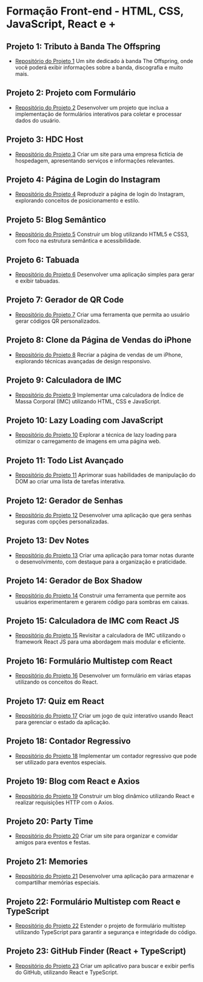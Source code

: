 # Formação Front-end - HTML, CSS, JavaScript, React e +

## Projeto 1: Tributo à Banda The Offspring
- [Repositório do Projeto 1](https://github.com/DevPedroAugusto/Udemy/tree/main/Forma%C3%A7%C3%A3o%20Front-end%20-%20Instrutor%20Matheus%20Battisti/Projeto%201_Tributo%20a%20banda)
  Um site dedicado à banda The Offspring, onde você poderá exibir informações sobre a banda, discografia e muito mais.

## Projeto 2: Projeto com Formulário
- [Repositório do Projeto 2](link_do_repositorio)
  Desenvolver um projeto que inclua a implementação de formulários interativos para coletar e processar dados do usuário.

## Projeto 3: HDC Host
- [Repositório do Projeto 3](link_do_repositorio)
  Criar um site para uma empresa fictícia de hospedagem, apresentando serviços e informações relevantes.

## Projeto 4: Página de Login do Instagram
- [Repositório do Projeto 4](link_do_repositorio)
  Reproduzir a página de login do Instagram, explorando conceitos de posicionamento e estilo.

## Projeto 5: Blog Semântico
- [Repositório do Projeto 5](link_do_repositorio)
  Construir um blog utilizando HTML5 e CSS3, com foco na estrutura semântica e acessibilidade.

## Projeto 6: Tabuada
- [Repositório do Projeto 6](link_do_repositorio)
  Desenvolver uma aplicação simples para gerar e exibir tabuadas.

## Projeto 7: Gerador de QR Code
- [Repositório do Projeto 7](link_do_repositorio)
  Criar uma ferramenta que permita ao usuário gerar códigos QR personalizados.

## Projeto 8: Clone da Página de Vendas do iPhone
- [Repositório do Projeto 8](link_do_repositorio)
  Recriar a página de vendas de um iPhone, explorando técnicas avançadas de design responsivo.

## Projeto 9: Calculadora de IMC
- [Repositório do Projeto 9](link_do_repositorio)
  Implementar uma calculadora de Índice de Massa Corporal (IMC) utilizando HTML, CSS e JavaScript.

## Projeto 10: Lazy Loading com JavaScript
- [Repositório do Projeto 10](link_do_repositorio)
  Explorar a técnica de lazy loading para otimizar o carregamento de imagens em uma página web.

## Projeto 11: Todo List Avançado
- [Repositório do Projeto 11](link_do_repositorio)
  Aprimorar suas habilidades de manipulação do DOM ao criar uma lista de tarefas interativa.

## Projeto 12: Gerador de Senhas
- [Repositório do Projeto 12](link_do_repositorio)
  Desenvolver uma aplicação que gera senhas seguras com opções personalizadas.

## Projeto 13: Dev Notes
- [Repositório do Projeto 13](link_do_repositorio)
  Criar uma aplicação para tomar notas durante o desenvolvimento, com destaque para a organização e praticidade.

## Projeto 14: Gerador de Box Shadow
- [Repositório do Projeto 14](link_do_repositorio)
  Construir uma ferramenta que permite aos usuários experimentarem e gerarem código para sombras em caixas.

## Projeto 15: Calculadora de IMC com React JS
- [Repositório do Projeto 15](link_do_repositorio)
  Revisitar a calculadora de IMC utilizando o framework React JS para uma abordagem mais modular e eficiente.

## Projeto 16: Formulário Multistep com React
- [Repositório do Projeto 16](link_do_repositorio)
  Desenvolver um formulário em várias etapas utilizando os conceitos do React.

## Projeto 17: Quiz em React
- [Repositório do Projeto 17](link_do_repositorio)
  Criar um jogo de quiz interativo usando React para gerenciar o estado da aplicação.

## Projeto 18: Contador Regressivo
- [Repositório do Projeto 18](link_do_repositorio)
  Implementar um contador regressivo que pode ser utilizado para eventos especiais.

## Projeto 19: Blog com React e Axios
- [Repositório do Projeto 19](link_do_repositorio)
  Construir um blog dinâmico utilizando React e realizar requisições HTTP com o Axios.

## Projeto 20: Party Time
- [Repositório do Projeto 20](link_do_repositorio)
  Criar um site para organizar e convidar amigos para eventos e festas.

## Projeto 21: Memories
- [Repositório do Projeto 21](link_do_repositorio)
  Desenvolver uma aplicação para armazenar e compartilhar memórias especiais.

## Projeto 22: Formulário Multistep com React e TypeScript
- [Repositório do Projeto 22](link_do_repositorio)
  Estender o projeto de formulário multistep utilizando TypeScript para garantir a segurança e integridade do código.

## Projeto 23: GitHub Finder (React + TypeScript)
- [Repositório do Projeto 23](link_do_repositorio)
  Criar um aplicativo para buscar e exibir perfis do GitHub, utilizando React e TypeScript.
